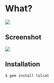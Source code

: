 # What?

![](https://i.imgur.com/4WKctZU.jpg)

## Screenshot

![](https://github.com/busyloop/lolcat/raw/master/ass/screenshot.png)

## Installation

```bash
$ gem install lolcat
```
